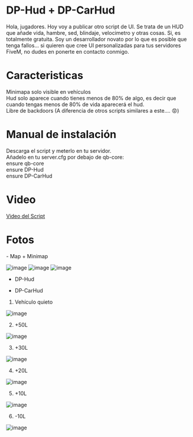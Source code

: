 # DP-Hud + DP-CarHud
Hola, jugadores. Hoy voy a publicar otro script de UI. Se trata de un HUD que añade vida, hambre, sed, blindaje, velocimetro y otras cosas. Si, es totalmente gratuita. Soy un desarrollador novato por lo que es posible que tenga fallos... si quieren que cree UI personalizadas para tus servidores FiveM, no dudes en ponerte en contacto conmigo.

<h1>Caracteristicas</h1>
Minimapa solo visible en vehículos <br>
Hud solo aparece cuando tienes menos de 80% de algo, es decir que cuando tengas menos de 80% de vida aparecerá el hud. <br>
Libre de backdoors (A diferencia de otros scripts similares a este.... 😡)


<h1>Manual de instalación</h1>
Descarga el script y meterlo en tu servidor. <br>
Añadelo en tu server.cfg por debajo de qb-core: <br>
  ensure qb-core <br>
  ensure DP-Hud <br>
  ensure DP-CarHud
  

<h1>Video</h1>

<a href="">Video del Script</a>

<h1>Fotos</h1>
- Map + Minimap

![image](https://github.com/user-attachments/assets/641bef81-02bd-4e28-b178-e8a8f9d6cacc)
![image](https://github.com/user-attachments/assets/ca7984a0-712f-492d-b015-6fa1b6dca3ae)
![image](https://github.com/user-attachments/assets/85aca0f1-aeff-48f2-8974-dfc312db797f)

- DP-Hud





- DP-CarHud
1. Vehículo quieto

![image](https://github.com/user-attachments/assets/1968a9f6-ba9a-4faa-a5ab-b725443d2083)

2. +50L

![image](https://github.com/user-attachments/assets/c380fb7d-106a-4b55-87f1-ee4a3722a823)

3. +30L

![image](https://github.com/user-attachments/assets/4d472bcf-cca4-49b9-b83d-4326de976d7b)

4. +20L

![image](https://github.com/user-attachments/assets/e382f1c4-c41a-47b1-87cb-7cc770338080)

5. +10L

![image](https://github.com/user-attachments/assets/d2c82d75-d3a5-499a-b216-d2c24fbea26c)

6. -10L

![image](https://github.com/user-attachments/assets/a6f0dc6d-08b9-4bd5-8856-26b35ad0d923)
